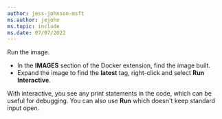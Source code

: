 ```yaml
---
author: jess-johnson-msft
ms.author: jejohn
ms.topic: include
ms.date: 07/07/2022
---
```


Run the image.

* In the **IMAGES** section of the Docker extension, find the image built.
* Expand the image to find the **latest** tag, right-click and select **Run Interactive**.

With interactive, you see any print statements in the code, which can be useful for debugging. You can also use **Run** which doesn't keep standard input open.
